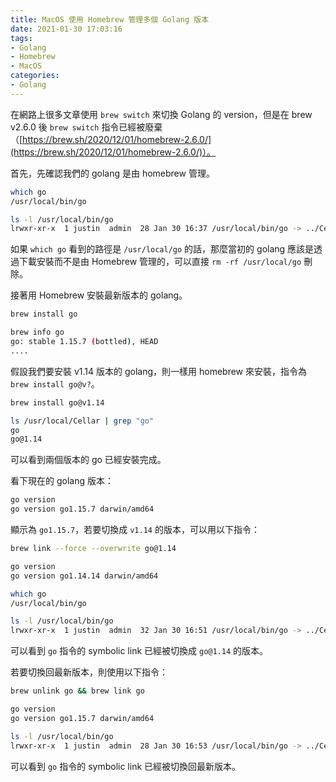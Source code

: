 ```yaml
---
title: MacOS 使用 Homebrew 管理多個 Golang 版本
date: 2021-01-30 17:03:16
tags:
- Golang
- Homebrew
- MacOS
categories:
- Golang
---
```


在網路上很多文章使用 `brew switch` 來切換 Golang 的 version，但是在 brew v2.6.0 後 `brew switch` 指令已經被廢棄（[https://brew.sh/2020/12/01/homebrew-2.6.0/](https://brew.sh/2020/12/01/homebrew-2.6.0/)）。

<!-- More -->

首先，先確認我們的 golang 是由 homebrew 管理。

```bash
which go
/usr/local/bin/go

ls -l /usr/local/bin/go
lrwxr-xr-x  1 justin  admin  28 Jan 30 16:37 /usr/local/bin/go -> ../Cellar/go/1.15.7_1/bin/go
```

如果 `which go` 看到的路徑是 `/usr/local/go` 的話，那麼當初的 golang 應該是透過下載安裝而不是由 Homebrew 管理的，可以直接 `rm -rf /usr/local/go` 刪除。

接著用 Homebrew 安裝最新版本的 golang。

```bash
brew install go

brew info go
go: stable 1.15.7 (bottled), HEAD
....
```

假設我們要安裝 v1.14 版本的 golang，則一樣用 homebrew 來安裝，指令為 `brew install go@v?`。

```bash
brew install go@v1.14

ls /usr/local/Cellar | grep "go"
go
go@1.14
```

可以看到兩個版本的 go 已經安裝完成。

看下現在的 golang 版本：

```bash
go version
go version go1.15.7 darwin/amd64
```

顯示為 `go1.15.7`，若要切換成 `v1.14` 的版本，可以用以下指令：

```bash
brew link --force --overwrite go@1.14

go version
go version go1.14.14 darwin/amd64

which go
/usr/local/bin/go

ls -l /usr/local/bin/go
lrwxr-xr-x  1 justin  admin  32 Jan 30 16:51 /usr/local/bin/go -> ../Cellar/go@1.14/1.14.14/bin/go
```

可以看到 `go` 指令的 symbolic link 已經被切換成 `go@1.14` 的版本。

若要切換回最新版本，則使用以下指令：

```bash
brew unlink go && brew link go

go version
go version go1.15.7 darwin/amd64

ls -l /usr/local/bin/go
lrwxr-xr-x  1 justin  admin  28 Jan 30 16:53 /usr/local/bin/go -> ../Cellar/go/1.15.7_1/bin/go
```

可以看到 `go` 指令的 symbolic link 已經被切換回最新版本。
